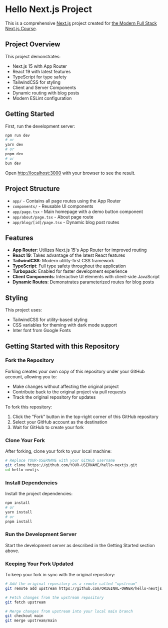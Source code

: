 # Hello Next.js Project

This is a comprehensive [Next.js](https://nextjs.org) project created for [the Modern Full Stack Next.js Course](https://nextjscourse.dev/?utm_source=github).

## Project Overview

This project demonstrates:

- Next.js 15 with App Router
- React 19 with latest features
- TypeScript for type safety
- TailwindCSS for styling
- Client and Server Components
- Dynamic routing with blog posts
- Modern ESLint configuration

## Getting Started

First, run the development server:

```bash
npm run dev
# or
yarn dev
# or
pnpm dev
# or
bun dev
```

Open [http://localhost:3000](http://localhost:3000) with your browser to see the result.

## Project Structure

- `app/` - Contains all page routes using the App Router
- `components/` - Reusable UI components
- `app/page.tsx` - Main homepage with a demo button component
- `app/about/page.tsx` - About page route
- `app/blog/[id]/page.tsx` - Dynamic blog post routes

## Features

- **App Router**: Utilizes Next.js 15's App Router for improved routing
- **React 19**: Takes advantage of the latest React features
- **TailwindCSS**: Modern utility-first CSS framework
- **TypeScript**: Full type safety throughout the application
- **Turbopack**: Enabled for faster development experience
- **Client Components**: Interactive UI elements with client-side JavaScript
- **Dynamic Routes**: Demonstrates parameterized routes for blog posts

## Styling

This project uses:

- TailwindCSS for utility-based styling
- CSS variables for theming with dark mode support
- Inter font from Google Fonts

## Getting Started with this Repository

### Fork the Repository

Forking creates your own copy of this repository under your GitHub account, allowing you to:

- Make changes without affecting the original project
- Contribute back to the original project via pull requests
- Track the original repository for updates

To fork this repository:

1. Click the "Fork" button in the top-right corner of this GitHub repository
2. Select your GitHub account as the destination
3. Wait for GitHub to create your fork

### Clone Your Fork

After forking, clone your fork to your local machine:

```bash
# Replace YOUR-USERNAME with your GitHub username
git clone https://github.com/YOUR-USERNAME/hello-nextjs.git
cd hello-nextjs
```

### Install Dependencies

Install the project dependencies:

```bash
npm install
# or
yarn install
# or
pnpm install
```

### Run the Development Server

Start the development server as described in the Getting Started section above.

### Keeping Your Fork Updated

To keep your fork in sync with the original repository:

```bash
# Add the original repository as a remote called "upstream"
git remote add upstream https://github.com/ORIGINAL-OWNER/hello-nextjs.git

# Fetch changes from the upstream repository
git fetch upstream

# Merge changes from upstream into your local main branch
git checkout main
git merge upstream/main
```

